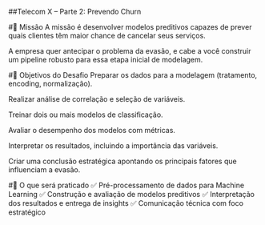 ##Telecom X – Parte 2: Prevendo Churn

#🎯 Missão
A missão é desenvolver modelos preditivos capazes de prever quais clientes têm maior chance de cancelar seus serviços.

A empresa quer antecipar o problema da evasão, e cabe a você construir um pipeline robusto para essa etapa inicial de modelagem.

#🧠 Objetivos do Desafio
Preparar os dados para a modelagem (tratamento, encoding, normalização).

Realizar análise de correlação e seleção de variáveis.

Treinar dois ou mais modelos de classificação.

Avaliar o desempenho dos modelos com métricas.

Interpretar os resultados, incluindo a importância das variáveis.

Criar uma conclusão estratégica apontando os principais fatores que influenciam a evasão.

#🧰 O que será praticado
✅ Pré-processamento de dados para Machine Learning
✅ Construção e avaliação de modelos preditivos
✅ Interpretação dos resultados e entrega de insights
✅ Comunicação técnica com foco estratégico

